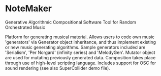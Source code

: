 # NoteMaker
Generative Algorithmic Compositional Software Tool for Random Orchestrated Music
 
Platform for generating musical material. Allows users to code own music 'generators' via Generator object inheritance, and thus implement existing or new music generating algorithms. Sample generators included are 'Serialism', 'Per Norgard' (infinity series) and 'MelodyGen'. Mutator object are used for mutating previously generated data. Composition takes place through use of high-level scripting language. Includes support for OSC for sound rendering (see also SuperCollider demo file).
